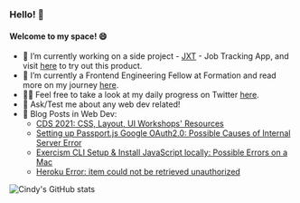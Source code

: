 ### Hello! 👋

#### Welcome to my space! 😄

- 🔭 I’m currently working on a side project - [JXT](https://github.com/ngl4/JXT_v1.0) - Job Tracking App, and visit [here](https://jxt-app-v1.herokuapp.com/) to try out this product. 
- 🌱 I’m currently a Frontend Engineering Fellow at Formation and read more on my journey [here](https://github.com/ngl4/formation_journey). 
- 💪🏼 Feel free to take a look at my daily progress on Twitter [here](https://twitter.com/BCStory2).
- 💬 Ask/Test me about any web dev related! 
- 📝 Blog Posts in Web Dev: 
  - [CDS 2021: CSS, Layout, UI Workshops' Resources](https://dev.to/ngl4/css-layout-ui-2a66)
  - [Setting up Passport.js Google OAuth2.0: Possible Causes of Internal Server Error](https://dev.to/ngl4/setting-up-passportjs-google-oauth20-possible-causes-of-internal-server-error-2i33)
  - [Exercism CLI Setup & Install JavaScript locally: Possible Errors on a Mac](https://dev.to/ngl4/exercism-cli-setup-install-javascript-locally-possible-errors-on-a-mac-j66)
  - [Heroku Error: item could not be retrieved unauthorized](https://dev.to/ngl4/heroku-error-item-could-not-be-retrieved-unauthorized-45oh)
<!--   - [JavaScript: Do you know? Documentation Series](https://dev.to/ngl4/welcome-3n4b) -->

![Cindy's GitHub stats](https://github-readme-stats.vercel.app/api?username=ngl4&show_icons=true&theme=tokyonight)

<!--
**ngl4/ngl4** is a ✨ _special_ ✨ repository because its `README.md` (this file) appears on your GitHub profile.

Here are some ideas to get you started:

- 🔭 I’m currently working on ...
- 🌱 I’m currently learning ...
- 👯 I’m looking to collaborate on ...
- 🤔 I’m looking for help with ...
- 💬 Ask me about ...
- 📫 How to reach me: ...
- 😄 Pronouns: ...
- ⚡ Fun fact: ...
-->
